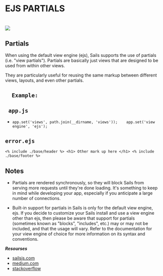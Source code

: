 # EJS PARTIALS
# ![](https://i.stack.imgur.com/Jt4nj.png)
## Partials
When using the default view engine (ejs), Sails supports the use of partials (i.e. "view partials"). Partials are basically just views that are designed to be used from within other views.

They are particularly useful for reusing the same markup between different views, layouts, and even other partials.
## `  Example:`
##  ` app.js`

- `app.set('views', path.join(__dirname, 'views'));    app.set('view engine', 'ejs');`

##  `error.ejs`

 `<% include ./base/header %> <h1> Other mark up here </h1> <% include ./base/footer %>`

## Notes

- Partials are rendered synchronously, so they will block Sails from serving more requests until they're done loading. It's something to keep in mind while developing your app, especially if you anticipate a large number of connections.

- Built-in support for partials in Sails is only for the default view engine, ejs. If you decide to customize your Sails install and use a view engine other than ejs, then please be aware that support for partials (sometimes known as "blocks", "includes", etc.) may or may not be included, and that the usage will vary. Refer to the documentation for your view engine of choice for more information on its syntax and conventions.

***Resourses***
- [sailsjs.com](https://sailsjs.com/documentation/concepts/views/partials)
- [medium.com](https://medium.com/@henslejoseph/ejs-partials-f6f102cb7433)
- [stackoverflow](https://stackoverflow.com/questions/5404830/node-js-ejs-including-a-partial)
